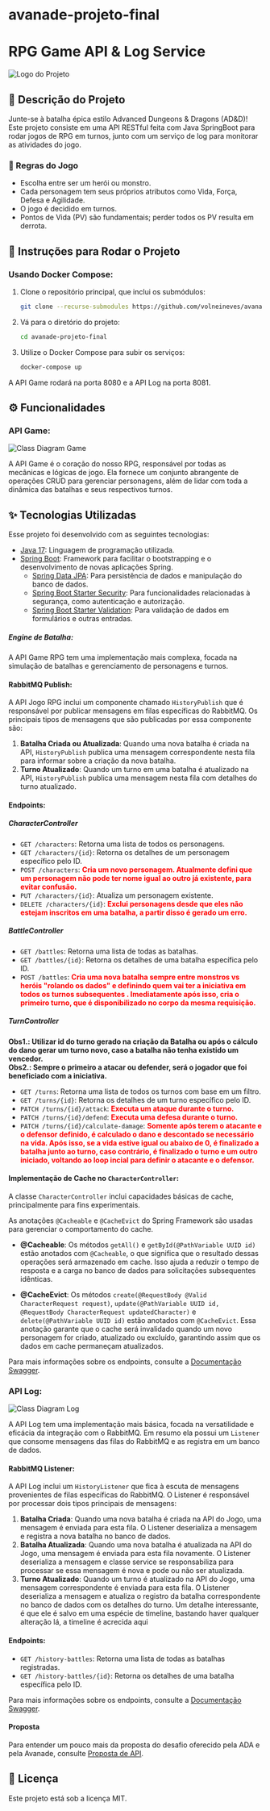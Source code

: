# avanade-projeto-final
# RPG Game API & Log Service

![Logo do Projeto](./assets/logo.png)

## 📖 Descrição do Projeto

Junte-se à batalha épica estilo Advanced Dungeons & Dragons (AD&D)! Este projeto consiste em uma API RESTful feita com Java SpringBoot para rodar jogos de RPG em turnos, junto com um serviço de log para monitorar as atividades do jogo.

### 🎲 Regras do Jogo

* Escolha entre ser um herói ou monstro.
* Cada personagem tem seus próprios atributos como Vida, Força, Defesa e Agilidade.
* O jogo é decidido em turnos.
* Pontos de Vida (PV) são fundamentais; perder todos os PV resulta em derrota.

## 🚀 Instruções para Rodar o Projeto

### Usando Docker Compose:

1. Clone o repositório principal, que inclui os submódulos:

    ```bash
    git clone --recurse-submodules https://github.com/volneineves/avanade-projeto-final.git
    ```

2. Vá para o diretório do projeto:

    ```bash
    cd avanade-projeto-final
    ```

3. Utilize o Docker Compose para subir os serviços:

    ```bash
    docker-compose up
    ```

A API Game rodará na porta 8080 e a API Log na porta 8081.

## ⚙️ Funcionalidades

### API Game:

![Class Diagram Game](./assets/class-diagram-game.png)

A API Game é o coração do nosso RPG, responsável por todas as mecânicas e lógicas de jogo. Ela fornece um conjunto abrangente de operações CRUD para gerenciar personagens, além de lidar com toda a dinâmica das batalhas e seus respectivos turnos.

## ✨ Tecnologias Utilizadas

Esse projeto foi desenvolvido com as seguintes tecnologias:

- [Java 17](https://www.oracle.com/java/technologies/javase-jdk17-downloads.html): Linguagem de programação utilizada.
- [Spring Boot](https://spring.io/projects/spring-boot): Framework para facilitar o bootstrapping e o desenvolvimento de novas aplicações Spring.
    - [Spring Data JPA](https://spring.io/projects/spring-data-jpa): Para persistência de dados e manipulação do banco de dados.
    - [Spring Boot Starter Security](https://spring.io/guides/gs/securing-web/): Para funcionalidades relacionadas à segurança, como autenticação e autorização.
    - [Spring Boot Starter Validation](https://spring.io/guides/gs/validating-form-input/): Para validação de dados em formulários e outras entradas.


##### Engine de Batalha:

A API Game RPG tem uma implementação mais complexa, focada na simulação de batalhas e gerenciamento de personagens e turnos.

#### RabbitMQ Publish:

A API Jogo RPG inclui um componente chamado `HistoryPublish` que é responsável por publicar mensagens em filas específicas do RabbitMQ. Os principais tipos de mensagens que são publicadas por essa componente são:

1. **Batalha Criada ou Atualizada**: Quando uma nova batalha é criada na API, `HistoryPublish` publica uma mensagem correspondente nesta fila para informar sobre a criação da nova batalha.
2. **Turno Atualizado**: Quando um turno em uma batalha é atualizado na API, `HistoryPublish` publica uma mensagem nesta fila com detalhes do turno atualizado.

#### Endpoints:

##### CharacterController
* `GET /characters`: Retorna uma lista de todos os personagens.
* `GET /characters/{id}`: Retorna os detalhes de um personagem específico pelo ID.
* `POST /characters`: <span style="color: red; font-weight: bold;">Cria um novo personagem. Atualmente defini que um personagem não pode ter nome igual ao outro já existente, para evitar confusão.</span>
* `PUT /characters/{id}`: Atualiza um personagem existente.
* `DELETE /characters/{id}`: <span style="color: red; font-weight: bold;">Exclui personagens desde que eles não estejam inscritos em uma batalha, a partir disso é gerado um erro.</span>

##### BattleController
* `GET /battles`: Retorna uma lista de todas as batalhas.
* `GET /battles/{id}`: Retorna os detalhes de uma batalha específica pelo ID.
* `POST /battles`: <span style="color: red; font-weight: bold;">Cria uma nova batalha sempre entre monstros vs heróis "rolando os dados" e definindo quem vai ter a iniciativa em todos os turnos subsequentes . Imediatamente após isso, cria o primeiro turno, que é disponibilizado no corpo da mesma requisição.</span>

##### TurnController
**Obs1.: Utilizar id do turno gerado na criação da Batalha ou após o cálculo do dano gerar um turno novo, caso a batalha não tenha existido um vencedor.**  
**Obs2.: Sempre o primeiro a atacar ou defender, será o jogador que foi beneficiado com a iniciativa.**
* `GET /turns`: Retorna uma lista de todos os turnos com base em um filtro.
* `GET /turns/{id}`: Retorna os detalhes de um turno específico pelo ID.
* `PATCH /turns/{id}/attack`: <span style="color: red; font-weight: bold;">Executa um ataque durante o turno.</span>
* `PATCH /turns/{id}/defend`: <span style="color: red; font-weight: bold;">Executa uma defesa durante o turno.</span>
* `PATCH /turns/{id}/calculate-damage`: <span style="color: red; font-weight: bold;">Somente após terem o atacante e o defensor definido, é calculado o dano e descontado se necessário na vida. Após isso, se a vida estive igual ou abaixo de 0, é finalizado a batalha junto ao turno, caso contrário, é finalizado o turno e um outro iniciado, voltando ao loop incial para definir o atacante e o defensor.</span>

#### Implementação de Cache no `CharacterController`:

A classe `CharacterController` inclui capacidades básicas de cache, principalmente para fins experimentais.

As anotações `@Cacheable` e `@CacheEvict` do Spring Framework são usadas para gerenciar o comportamento do cache.

- **@Cacheable**: Os métodos `getAll()` e `getById(@PathVariable UUID id)` estão anotados com `@Cacheable`, o que significa que o resultado dessas operações será armazenado em cache. Isso ajuda a reduzir o tempo de resposta e a carga no banco de dados para solicitações subsequentes idênticas.

- **@CacheEvict**: Os métodos `create(@RequestBody @Valid CharacterRequest request)`, `update(@PathVariable UUID id, @RequestBody CharacterRequest updatedCharacter)` e `delete(@PathVariable UUID id)` estão anotados com `@CacheEvict`. Essa anotação garante que o cache será invalidado quando um novo personagem for criado, atualizado ou excluído, garantindo assim que os dados em cache permaneçam atualizados.

Para mais informações sobre os endpoints, consulte a [Documentação Swagger](http://localhost:8080/swagger-ui/).

### API Log:

![Class Diagram Log](./assets/class-diagram-log.png)

A API Log tem uma implementação mais básica, focada na versatilidade e eficácia da integração com o RabbitMQ. Em resumo ela possui um `Listener` que consome mensagens das filas do RabbitMQ e as registra em um banco de dados.

#### RabbitMQ Listener:

A API Log inclui um `HistoryListener` que fica à escuta de mensagens provenientes de filas específicas do RabbitMQ. O Listener é responsável por processar dois tipos principais de mensagens:

1. **Batalha Criada**: Quando uma nova batalha é criada na API do Jogo, uma mensagem é enviada para esta fila. O Listener deserializa a mensagem e registra a nova batalha no banco de dados.
2. **Batalha Atualizada**: Quando uma nova batalha é atualizada na API do Jogo, uma mensagem é enviada para esta fila novamente. O Listener deserializa a mensagem e classe service se responsabiliza para processar se essa mensagem é nova e pode ou não ser atualizada.
3. **Turno Atualizado**: Quando um turno é atualizado na API do Jogo, uma mensagem correspondente é enviada para esta fila. O Listener deserializa a mensagem e atualiza o registro da batalha correspondente no banco de dados com os detalhes do turno. Um detalhe interessante, é que ele é salvo em uma espécie de timeline, bastando haver qualquer alteração lá, a timeline é acrecida aqui

#### Endpoints:

* `GET /history-battles`: Retorna uma lista de todas as batalhas registradas.
* `GET /history-battles/{id}`: Retorna os detalhes de uma batalha específica pelo ID.

Para mais informações sobre os endpoints, consulte a [Documentação Swagger](http://localhost:8081/swagger-ui/).

#### Proposta

Para entender um pouco mais da proposta do desafio oferecido pela ADA e pela Avanade, consulte [Proposta de API](https://github.com/volneineves/avanade-projeto-final/blob/main/assets/challenge.pdf).

## 📄 Licença

Este projeto está sob a licença MIT.
